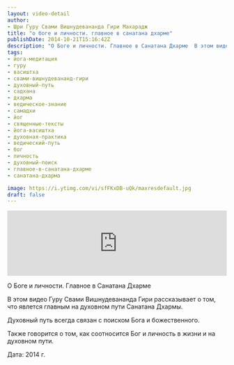 ```yaml
---
layout: video-detail
author:
- Шри Гуру Свами Вишнудевананда Гири Махарадж
title: "о боге и личности. главное в санатана дхарме"
publishDate: 2014-10-21T15:16:42Z
description: "О Боге и личности. Главное в Санатана Дхарме  В этом видео Гуру Свами Вишнудевананда Гири рассказывает о том, что явлется главным на духовном пути Санатана Дхармы.  Духовный путь всегда связан с поиском Бога и божественного.  Также говорится о том"
tags: 
- йога-медитация
- гуру
- васиштха
- свами-вишнудевананд-гири
- духовный-путь
- садхана
- дхарма
- ведическое-знание
- самадхи
- йог
- священные-тексты
- йога-васиштха
- духовная-практика
- ведический-путь
- бог
- личность
- духовный-поиск
- главное-в-санатана-дхарме
- санатана-дхарма

image: https://i.ytimg.com/vi/sfFKxDB-uQk/maxresdefault.jpg
draft: false
---
```


<iframe width="100%" src="https://www.youtube.com/embed/sfFKxDB-uQk" frameborder="0" allowfullscreen=""></iframe> 

 О Боге и личности. Главное в Санатана Дхарме

 В этом видео Гуру Свами Вишнудевананда Гири рассказывает о том, что явлется главным на духовном пути Санатана Дхармы.

 Духовный путь всегда связан с поиском Бога и божественного.

 Также говорится о том, как соотносится Бог и личность в жизни и на духовном пути.  

  
 Дата: 2014 г.

  

 